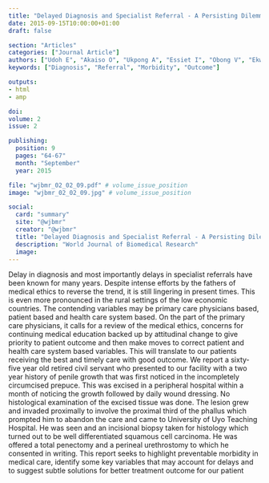 ```yaml
---
title: "Delayed Diagnosis and Specialist Referral - A Persisting Dilemma in Medical Practice: A Case Report"
date: 2015-09-15T10:00:00+01:00
draft: false

section: "Articles"
categories: ["Journal Article"]
authors: ["Udoh E", "Akaiso O", "Ukpong A", "Essiet I", "Obong V", "Ekwere PD"]
keywords: ["Diagnosis", "Referral", "Morbidity", "Outcome"]

outputs: 
- html
- amp

doi:
volume: 2
issue: 2

publishing:
  position: 9
  pages: "64-67"
  month: "September"
  year: 2015

file: "wjbmr_02_02_09.pdf" # volume_issue_position
image: "wjbmr_02_02_09.jpg" # volume_issue_position

social:
  card: "summary"
  site: "@wjbmr"
  creator: "@wjbmr"
  title: "Delayed Diagnosis and Specialist Referral - A Persisting Dilemma in Medical Practice: A Case Report"
  description: "World Journal of Biomedical Research"
  image:
---
```

Delay in diagnosis and most importantly delays in specialist referrals have been known for many years. Despite intense efforts by the fathers of medical ethics to reverse the trend, it is still lingering in present times. This is even more pronounced in the rural settings of the low economic countries. The contending variables may be primary care physicians based, patient based and health care system based. On the part of the primary care physicians, it calls for a review of the medical ethics, concerns for continuing medical education backed up by attitudinal change to give priority to patient outcome and then make moves to correct patient and health care system based variables. This will translate to our patients receiving the best and timely care with good outcome. We report a sixty-five year old retired civil servant who presented to our facility with a two year history of penile growth that was first noticed in the incompletely circumcised prepuce. This was excised in a peripheral hospital within a month of noticing the growth followed by daily wound dressing. No histological examination of the excised tissue was done. The lesion grew and invaded proximally to involve the proximal third of the phallus which prompted him to abandon the care and came to University of Uyo Teaching Hospital. He was seen and an incisional biopsy taken for histology which turned out to be well differentiated squamous cell carcinoma. He was offered a total penectomy and a perineal urethrostomy to which he consented in writing. This report seeks to highlight preventable morbidity in medical care, identify some key variables that may account for delays and to suggest subtle solutions for better treatment outcome for our patient
